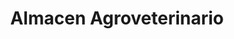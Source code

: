 ---
title: "Almacen Agroveterinario"
url: /daniel-flores/almacen-agroveterinario/
shop: grandes almacenes
---